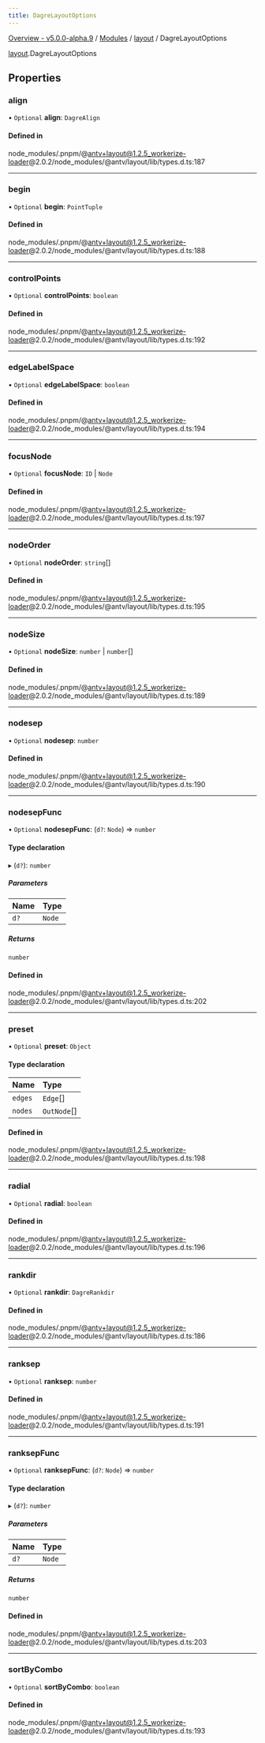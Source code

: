 ```yaml
---
title: DagreLayoutOptions
---
```


[Overview - v5.0.0-alpha.9](../../README.en.md) / [Modules](../../modules.en.md) / [layout](../../modules/layout.en.md) / DagreLayoutOptions

[layout](../../modules/layout.en.md).DagreLayoutOptions

## Properties

### align

• `Optional` **align**: `DagreAlign`

#### Defined in

node_modules/.pnpm/@antv+layout@1.2.5_workerize-loader@2.0.2/node_modules/@antv/layout/lib/types.d.ts:187

___

### begin

• `Optional` **begin**: `PointTuple`

#### Defined in

node_modules/.pnpm/@antv+layout@1.2.5_workerize-loader@2.0.2/node_modules/@antv/layout/lib/types.d.ts:188

___

### controlPoints

• `Optional` **controlPoints**: `boolean`

#### Defined in

node_modules/.pnpm/@antv+layout@1.2.5_workerize-loader@2.0.2/node_modules/@antv/layout/lib/types.d.ts:192

___

### edgeLabelSpace

• `Optional` **edgeLabelSpace**: `boolean`

#### Defined in

node_modules/.pnpm/@antv+layout@1.2.5_workerize-loader@2.0.2/node_modules/@antv/layout/lib/types.d.ts:194

___

### focusNode

• `Optional` **focusNode**: `ID` \| `Node`

#### Defined in

node_modules/.pnpm/@antv+layout@1.2.5_workerize-loader@2.0.2/node_modules/@antv/layout/lib/types.d.ts:197

___

### nodeOrder

• `Optional` **nodeOrder**: `string`[]

#### Defined in

node_modules/.pnpm/@antv+layout@1.2.5_workerize-loader@2.0.2/node_modules/@antv/layout/lib/types.d.ts:195

___

### nodeSize

• `Optional` **nodeSize**: `number` \| `number`[]

#### Defined in

node_modules/.pnpm/@antv+layout@1.2.5_workerize-loader@2.0.2/node_modules/@antv/layout/lib/types.d.ts:189

___

### nodesep

• `Optional` **nodesep**: `number`

#### Defined in

node_modules/.pnpm/@antv+layout@1.2.5_workerize-loader@2.0.2/node_modules/@antv/layout/lib/types.d.ts:190

___

### nodesepFunc

• `Optional` **nodesepFunc**: (`d?`: `Node`) => `number`

#### Type declaration

▸ (`d?`): `number`

##### Parameters

| Name | Type |
| :------ | :------ |
| `d?` | `Node` |

##### Returns

`number`

#### Defined in

node_modules/.pnpm/@antv+layout@1.2.5_workerize-loader@2.0.2/node_modules/@antv/layout/lib/types.d.ts:202

___

### preset

• `Optional` **preset**: `Object`

#### Type declaration

| Name | Type |
| :------ | :------ |
| `edges` | `Edge`[] |
| `nodes` | `OutNode`[] |

#### Defined in

node_modules/.pnpm/@antv+layout@1.2.5_workerize-loader@2.0.2/node_modules/@antv/layout/lib/types.d.ts:198

___

### radial

• `Optional` **radial**: `boolean`

#### Defined in

node_modules/.pnpm/@antv+layout@1.2.5_workerize-loader@2.0.2/node_modules/@antv/layout/lib/types.d.ts:196

___

### rankdir

• `Optional` **rankdir**: `DagreRankdir`

#### Defined in

node_modules/.pnpm/@antv+layout@1.2.5_workerize-loader@2.0.2/node_modules/@antv/layout/lib/types.d.ts:186

___

### ranksep

• `Optional` **ranksep**: `number`

#### Defined in

node_modules/.pnpm/@antv+layout@1.2.5_workerize-loader@2.0.2/node_modules/@antv/layout/lib/types.d.ts:191

___

### ranksepFunc

• `Optional` **ranksepFunc**: (`d?`: `Node`) => `number`

#### Type declaration

▸ (`d?`): `number`

##### Parameters

| Name | Type |
| :------ | :------ |
| `d?` | `Node` |

##### Returns

`number`

#### Defined in

node_modules/.pnpm/@antv+layout@1.2.5_workerize-loader@2.0.2/node_modules/@antv/layout/lib/types.d.ts:203

___

### sortByCombo

• `Optional` **sortByCombo**: `boolean`

#### Defined in

node_modules/.pnpm/@antv+layout@1.2.5_workerize-loader@2.0.2/node_modules/@antv/layout/lib/types.d.ts:193
